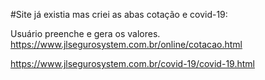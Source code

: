 #Site já existia mas criei as abas cotação e covid-19:

Usuário preenche e gera os valores.
https://www.jlsegurosystem.com.br/online/cotacao.html

https://www.jlsegurosystem.com.br/covid-19/covid-19.html
